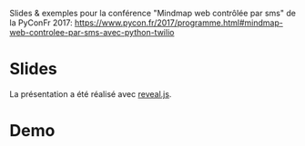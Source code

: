 Slides & exemples pour la conférence "Mindmap web contrôlée par sms" de la PyConFr 2017:
https://www.pycon.fr/2017/programme.html#mindmap-web-controlee-par-sms-avec-python-twilio


# Slides

La présentation a été réalisé avec [reveal.js](https://github.com/hakimel/reveal.js/).


# Demo

